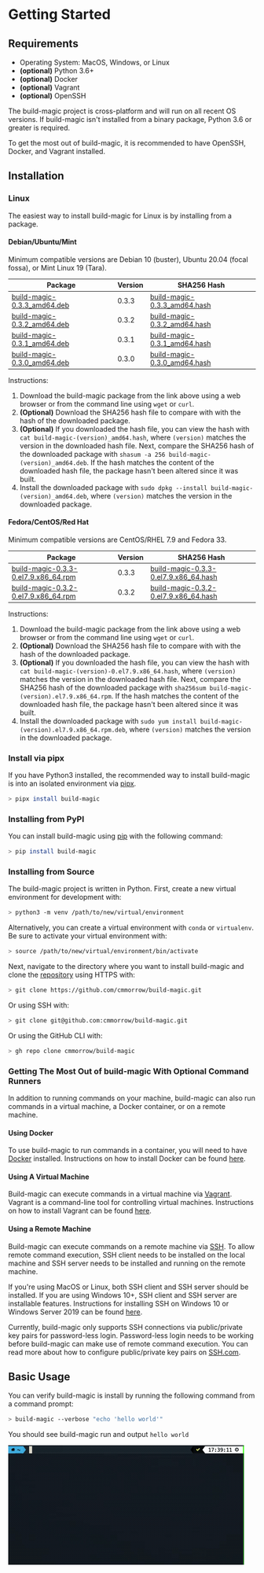 # Getting Started

## Requirements

* Operating System: MacOS, Windows, or Linux
* **(optional)** Python 3.6+
* **(optional)** Docker
* **(optional)** Vagrant
* **(optional)** OpenSSH

The build-magic project is cross-platform and will run on all recent OS versions. If build-magic isn't installed from a binary package, Python 3.6 or greater is required.

To get the most out of build-magic, it is recommended to have OpenSSH, Docker, and Vagrant installed.

## Installation

### Linux

The easiest way to install build-magic for Linux is by installing from a package.

#### Debian/Ubuntu/Mint

Minimum compatible versions are Debian 10 (buster), Ubuntu 20.04 (focal fossa), or Mint Linux 19 (Tara).

| Package | Version | SHA256 Hash |
|---------|---------|-------------|
|[build-magic-0.3.3_amd64.deb](https://github.com/cmmorrow/build-magic/releases/download/v0.3.3/build-magic-0.3.3_amd64.deb)| 0.3.3 | [build-magic-0.3.3_amd64.hash](https://github.com/cmmorrow/build-magic/releases/download/v0.3.3/build-magic-0.3.3_amd64.hash)|
|[build-magic-0.3.2_amd64.deb](https://github.com/cmmorrow/build-magic/releases/download/v0.3.2/build-magic-0.3.2_amd64.deb)| 0.3.2 | [build-magic-0.3.2_amd64.hash](https://github.com/cmmorrow/build-magic/releases/download/v0.3.2/build-magic-0.3.2_amd64.hash)|
|[build-magic-0.3.1_amd64.deb](https://github.com/cmmorrow/build-magic/releases/download/v0.3.1/build-magic-0.3.1_amd64.deb)| 0.3.1 |[build-magic-0.3.1_amd64.hash](https://github.com/cmmorrow/build-magic/releases/download/v0.3.1/build-magic-0.3.1_amd64.hash)|
|[build-magic-0.3.0_amd64.deb](https://github.com/cmmorrow/build-magic/releases/download/v0.3.0/build_magic-0.3.0_amd64.deb)| 0.3.0 | [build-magic-0.3.0_amd64.hash](https://github.com/cmmorrow/build-magic/releases/download/v0.3.0/build-magic-0.3.0_amd64.hash)|

Instructions:

1. Download the build-magic package from the link above using a web browser or from the command line using `wget` or `curl`.
2. **(Optional)** Download the SHA256 hash file to compare with with the hash of the downloaded package.
3. **(Optional)** If you downloaded the hash file, you can view the hash with `cat build-magic-(version)_amd64.hash`, where `(version)` matches the version in the downloaded hash file. Next, compare the SHA256 hash of the downloaded package with `shasum -a 256 build-magic-(version)_amd64.deb`. If the hash matches the content of the downloaded hash file, the package hasn't been altered since it was built.
4. Install the downloaded package with `sudo dpkg --install build-magic-(version)_amd64.deb`, where `(version)` matches the version in the downloaded package.

#### Fedora/CentOS/Red Hat

Minimum compatible versions are CentOS/RHEL 7.9 and Fedora 33.

| Package | Version | SHA256 Hash |
|---------|---------|-------------|
|[build-magic-0.3.3-0.el7.9.x86_64.rpm](https://github.com/cmmorrow/build-magic/releases/download/v0.3.3/build-magic-0.3.3-0.el7.9.x86_64.rpm)| 0.3.3 |[build-magic-0.3.3-0.el7.9.x86_64.hash](https://github.com/cmmorrow/build-magic/releases/download/v0.3.3/build-magic-0.3.3-0.el7.9.x86_64.hash)|
|[build-magic-0.3.2-0.el7.9.x86_64.rpm](https://github.com/cmmorrow/build-magic/releases/download/v0.3.2/build-magic-0.3.2-0.el7.9.x86_64.rpm)| 0.3.2 | [build-magic-0.3.2-0.el7.9.x86_64.hash](https://github.com/cmmorrow/build-magic/releases/download/v0.3.2/build-magic-0.3.2-0.el7.9.x86_64.hash)|

Instructions:

1. Download the build-magic package from the link above using a web browser or from the command line using `wget` or `curl`.
2. **(Optional)** Download the SHA256 hash file to compare with with the hash of the downloaded package.
3. **(Optional)** If you downloaded the hash file, you can view the hash with `cat build-magic-(version)-0.el7.9.x86_64.hash`, where `(version)` matches the version in the downloaded hash file. Next, compare the SHA256 hash of the downloaded package with `sha256sum build-magic-(version).el7.9.x86_64.rpm`. If the hash matches the content of the downloaded hash file, the package hasn't been altered since it was built.
4. Install the downloaded package with `sudo yum install build-magic-(version).el7.9.x86_64.rpm.deb`, where `(version)` matches the version in the downloaded package.

### Install via pipx

If you have Python3 installed, the recommended way to install build-magic is into an isolated environment via [pipx](https://pypa.github.io/pipx/).

```bash
> pipx install build-magic
```

### Installing from PyPI

You can install build-magic using [pip](http://pip-installer.org/) with the following command:

```bash
> pip install build-magic
```

### Installing from Source

The build-magic project is written in Python. First, create a new virtual environment for development with:

```bash
> python3 -m venv /path/to/new/virtual/environment
```

Alternatively, you can create a virtual environment with `conda` or `virtualenv`. Be sure to activate your virtual environment with:

```bash
> source /path/to/new/virtual/environment/bin/activate
```

Next, navigate to the directory where you want to install build-magic and clone the [repository](https://github.com/cmmorrow/build-magic) using HTTPS with:

```bash
> git clone https://github.com/cmmorrow/build-magic.git
```

Or using SSH with:

```bash
> git clone git@github.com:cmmorrow/build-magic.git
```

Or using the GitHub CLI with:

```bash
> gh repo clone cmmorrow/build-magic
```

### Getting The Most Out of build-magic With Optional Command Runners

In addition to running commands on your machine, build-magic can also run commands in a virtual machine, a Docker container, or on a remote machine.

#### Using Docker

To use build-magic to run commands in a container, you will need to have [Docker](https://www.docker.com/) installed. Instructions on how to install Docker can be found [here](https://docs.docker.com/get-docker/).

#### Using A Virtual Machine

Build-magic can execute commands in a virtual machine via [Vagrant](https://www.vagrantup.com/). Vagrant is a command-line tool for controlling virtual machines. Instructions on how to install Vagrant can be found [here](https://www.vagrantup.com/docs/installation).

#### Using a Remote Machine

Build-magic can execute commands on a remote machine via [SSH](https://www.openssh.com/). To allow remote command execution, SSH client needs to be installed on the local machine and SSH server needs to be installed and running on the remote machine.

If you're using MacOS or Linux, both SSH client and SSH server should be installed. If you are using Windows 10+, SSH client and SSH server are installable features. Instructions for installing SSH on Windows 10 or Windows Server 2019 can be found [here](https://docs.microsoft.com/en-us/windows-server/administration/openssh/openssh_install_firstuse).

Currently, build-magic only supports SSH connections via public/private key pairs for password-less login. Password-less login needs to be working before build-magic can make use of remote command execution. You can read more about how to configure public/private key pairs on [SSH.com](https://www.ssh.com/ssh/key/).

## Basic Usage

You can verify build-magic is install by running the following command from a command prompt:

```bash
> build-magic --verbose "echo 'hello world'"
```

You should see build-magic run and output `hello world`

![build-magic](build-magic.gif)
